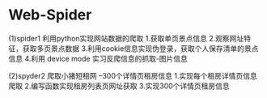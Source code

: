 # Web-Spider
(1)spider1
利用python实现网站数据的爬取 
1.获取单页景点信息 
2.观察网址特征，获取多页景点数据 
3.利用cookie信息实现伪登录，获取个人保存清单的景点信息 
4.利用 device mode 实习反爬信息的抓取-图片信息

(2)spyder2
爬取小猪短租网 –300个详情页租房信息 
1.实现每个租房详情页信息爬取 
2.编写函数实现租房列表页网址获取 
3.实现300个详情页租房信息
